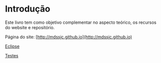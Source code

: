 # Introdução

Este livro tem como objetivo complementar no aspecto teórico, os recursos do website e repositório.

Página do site: [http://mdssjc.github.io](http://mdssjc.github.io)

[Eclipse](eclipse/eclipse.md)

[Testes](testes/testes.md)
